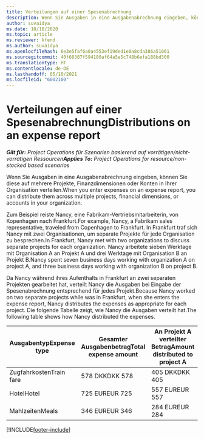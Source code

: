 ```yaml
---
title: Verteilungen auf einer Spesenabrechnung
description: Wenn Sie Ausgaben in eine Ausgabenabrechnung eingeben, können Sie diese auf mehrere Projekte, juristische Personen oder Konten in Ihrer Organisation verteilen.
author: suvaidya
ms.date: 10/10/2020
ms.topic: article
ms.reviewer: kfend
ms.author: suvaidya
ms.openlocfilehash: 6e3e5faf6a0a4553ef19ded1e0a8cda386a51061
ms.sourcegitcommit: 40f68387f594180af64a5e5c748b6efa188bd300
ms.translationtype: HT
ms.contentlocale: de-DE
ms.lasthandoff: 05/10/2021
ms.locfileid: "6002100"
---
```

# <a name="distributions-on-an-expense-report"></a><span data-ttu-id="dd273-103">Verteilungen auf einer Spesenabrechnung</span><span class="sxs-lookup"><span data-stu-id="dd273-103">Distributions on an expense report</span></span>

<span data-ttu-id="dd273-104">_**Gilt für:** Project Operations für Szenarien basierend auf vorrätigen/nicht-vorrätigen Ressourcen_</span><span class="sxs-lookup"><span data-stu-id="dd273-104">_**Applies To:** Project Operations for resource/non-stocked based scenarios_</span></span>

<span data-ttu-id="dd273-105">Wenn Sie Ausgaben in eine Ausgabenabrechnung eingeben, können Sie diese auf mehrere Projekte, Finanzdimensionen oder Konten in Ihrer Organisation verteilen.</span><span class="sxs-lookup"><span data-stu-id="dd273-105">When you enter expenses on an expense report, you can distribute them across multiple projects, financial dimensions, or accounts in your organization.</span></span>

<span data-ttu-id="dd273-106">Zum Beispiel reiste Nancy, eine Fabrikam-Vertriebsmitarbeiterin, von Kopenhagen nach Frankfurt.</span><span class="sxs-lookup"><span data-stu-id="dd273-106">For example, Nancy, a Fabrikam sales representative, traveled from Copenhagen to Frankfurt.</span></span> <span data-ttu-id="dd273-107">In Frankfurt traf sich Nancy mit zwei Organisationen, um separate Projekte für jede Organisation zu besprechen.</span><span class="sxs-lookup"><span data-stu-id="dd273-107">In Frankfurt, Nancy met with two organizations to discuss separate projects for each organization.</span></span> <span data-ttu-id="dd273-108">Nancy arbeitete sieben Werktage mit Organisation A an Projekt A und drei Werktage mit Organisation B an Projekt B.</span><span class="sxs-lookup"><span data-stu-id="dd273-108">Nancy spent seven business days working with organization A on project A, and three business days working with organization B on project B.</span></span>

<span data-ttu-id="dd273-109">Da Nancy während ihres Aufenthalts in Frankfurt an zwei separaten Projekten gearbeitet hat, verteilt Nancy die Ausgaben bei Eingabe der Spesenabrechnung entsprechend für jedes Projekt.</span><span class="sxs-lookup"><span data-stu-id="dd273-109">Because Nancy worked on two separate projects while was in Frankfurt, when she enters the expense report, Nancy distributes the expenses as appropriate for each project.</span></span> <span data-ttu-id="dd273-110">Die folgende Tabelle zeigt, wie Nancy die Ausgaben verteilt hat.</span><span class="sxs-lookup"><span data-stu-id="dd273-110">The following table shows how Nancy distributed the expenses.</span></span>

| <span data-ttu-id="dd273-111">Ausgabentyp</span><span class="sxs-lookup"><span data-stu-id="dd273-111">Expense type</span></span> | <span data-ttu-id="dd273-112">Gesamter Ausgabenbetrag</span><span class="sxs-lookup"><span data-stu-id="dd273-112">Total expense amount</span></span> | <span data-ttu-id="dd273-113">An Projekt A verteilter Betrag</span><span class="sxs-lookup"><span data-stu-id="dd273-113">Amount distributed to project A</span></span> | <span data-ttu-id="dd273-114">An Projekt B verteilter Betrag</span><span class="sxs-lookup"><span data-stu-id="dd273-114">Amount distributed to project B</span></span> |
|--------------|----------------------|---------------------------------|---------------------------------|
| <span data-ttu-id="dd273-115">Zugfahrkosten</span><span class="sxs-lookup"><span data-stu-id="dd273-115">Train fare</span></span>   | <span data-ttu-id="dd273-116">578 DKK</span><span class="sxs-lookup"><span data-stu-id="dd273-116">DKK 578</span></span>              | <span data-ttu-id="dd273-117">405 DKK</span><span class="sxs-lookup"><span data-stu-id="dd273-117">DKK 405</span></span>                         | <span data-ttu-id="dd273-118">173 DKK</span><span class="sxs-lookup"><span data-stu-id="dd273-118">DKK 173</span></span>                         |
| <span data-ttu-id="dd273-119">Hotel</span><span class="sxs-lookup"><span data-stu-id="dd273-119">Hotel</span></span>        | <span data-ttu-id="dd273-120">725 EUR</span><span class="sxs-lookup"><span data-stu-id="dd273-120">EUR 725</span></span>              | <span data-ttu-id="dd273-121">557 EUR</span><span class="sxs-lookup"><span data-stu-id="dd273-121">EUR 557</span></span>                         | <span data-ttu-id="dd273-122">168 EUR</span><span class="sxs-lookup"><span data-stu-id="dd273-122">EUR 168</span></span>                         |
| <span data-ttu-id="dd273-123">Mahlzeiten</span><span class="sxs-lookup"><span data-stu-id="dd273-123">Meals</span></span>        | <span data-ttu-id="dd273-124">346 EUR</span><span class="sxs-lookup"><span data-stu-id="dd273-124">EUR 346</span></span>              | <span data-ttu-id="dd273-125">284 EUR</span><span class="sxs-lookup"><span data-stu-id="dd273-125">EUR 284</span></span>                         | <span data-ttu-id="dd273-126">62 EUR</span><span class="sxs-lookup"><span data-stu-id="dd273-126">EUR 62</span></span>                          |


[!INCLUDE[footer-include](../includes/footer-banner.md)]